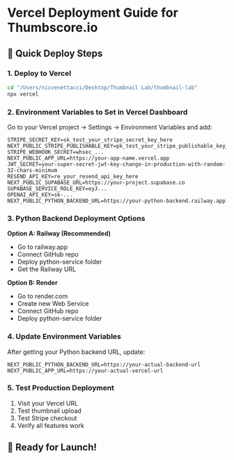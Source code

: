 # Vercel Deployment Guide for Thumbscore.io

## 🚀 Quick Deploy Steps

### 1. Deploy to Vercel
```bash
cd "/Users/nicvenettacci/Desktop/Thumbnail Lab/thumbnail-lab"
npx vercel
```

### 2. Environment Variables to Set in Vercel Dashboard

Go to your Vercel project → Settings → Environment Variables and add:

```
STRIPE_SECRET_KEY=sk_test_your_stripe_secret_key_here
NEXT_PUBLIC_STRIPE_PUBLISHABLE_KEY=pk_test_your_stripe_publishable_key_here
STRIPE_WEBHOOK_SECRET=whsec_...
NEXT_PUBLIC_APP_URL=https://your-app-name.vercel.app
JWT_SECRET=your-super-secret-jwt-key-change-in-production-with-random-32-chars-minimum
RESEND_API_KEY=re_your_resend_api_key_here
NEXT_PUBLIC_SUPABASE_URL=https://your-project.supabase.co
SUPABASE_SERVICE_ROLE_KEY=eyJ...
OPENAI_API_KEY=sk-...
NEXT_PUBLIC_PYTHON_BACKEND_URL=https://your-python-backend.railway.app
```

### 3. Python Backend Deployment Options

**Option A: Railway (Recommended)**
- Go to railway.app
- Connect GitHub repo
- Deploy python-service folder
- Get the Railway URL

**Option B: Render**
- Go to render.com
- Create new Web Service
- Connect GitHub repo
- Deploy python-service folder

### 4. Update Environment Variables
After getting your Python backend URL, update:
```
NEXT_PUBLIC_PYTHON_BACKEND_URL=https://your-actual-backend-url
NEXT_PUBLIC_APP_URL=https://your-actual-vercel-url
```

### 5. Test Production Deployment
1. Visit your Vercel URL
2. Test thumbnail upload
3. Test Stripe checkout
4. Verify all features work

## 🎯 Ready for Launch!
